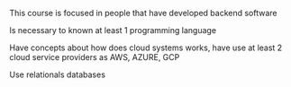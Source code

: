 This course is focused in people that have developed backend software

Is necessary to known at least 1 programming language

Have concepts about how does cloud systems works, have use at least 2 cloud service providers as AWS, AZURE, GCP

Use relationals databases

